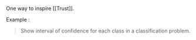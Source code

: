 One way to inspire [[Trust]]. 

Example : 
> Show interval of confidence for each class in a classification problem. 